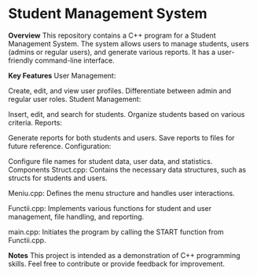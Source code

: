 # Student Management System
**Overview**
  This repository contains a C++ program for a Student Management System. 
  The system allows users to manage students, users (admins or regular users), and generate various reports. 
  It has a user-friendly command-line interface.

**Key Features**
User Management:

Create, edit, and view user profiles.
Differentiate between admin and regular user roles.
Student Management:

Insert, edit, and search for students.
Organize students based on various criteria.
Reports:

Generate reports for both students and users.
Save reports to files for future reference.
Configuration:

Configure file names for student data, user data, and statistics.
Components
Struct.cpp: Contains the necessary data structures, such as structs for students and users.

Meniu.cpp: Defines the menu structure and handles user interactions.

Functii.cpp: Implements various functions for student and user management, file handling, and reporting.

main.cpp: Initiates the program by calling the START function from Functii.cpp.

**Notes**
This project is intended as a demonstration of C++ programming skills.
Feel free to contribute or provide feedback for improvement.
